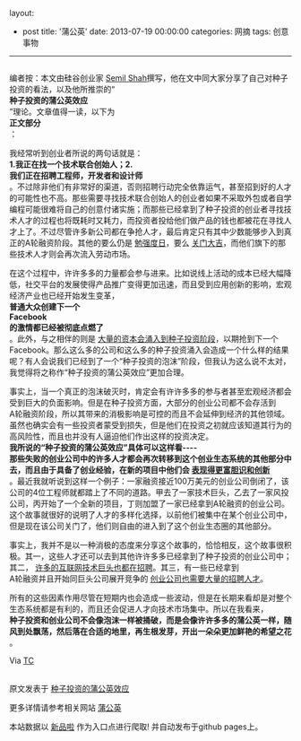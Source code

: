 layout: 
  - post 
title: '蒲公英' 
date: 2013-07-19 00:00:00 
categories: 网摘 
tags: 创意事物 
---

<p><img src="http://static.36kr.com/wp-content/uploads/2011/04/dandelion2.jpg" alt=""/></p>

<p>编者按：本文由硅谷创业家 <a target="_blank" data-no-turbolink="true" href="http://www.about.me/semilshah">Semil Shah</a>撰写，他在文中同大家分享了自己对种子投资的看法，以及他所推崇的“<br/>
<strong>种子投资的蒲公英效应</strong><br/>
”理论。文章值得一读，以下为<br/>
<strong>正文部分</strong><br/>
：</p>

<p>我经常听到创业者所说的两句话就是：<br/>
<strong>1.我正在找一个技术联合创始人；2.</strong><br/>
<strong>我们正在招聘工程师，开发者和设计师</strong><br/>
。不过除非他们有非常好的渠道，否则招聘行动完全依靠运气，甚至招到好的人才的可能性也不高。那些需要寻找技术联合创始人的创业者如果不采取外包或者自学编程可能很难将自己的创意付诸实施；而那些已经拿到了种子投资的创业者寻找技术人才的过程也将既耗时又耗力，而投资者投给他们做产品的钱也都被花在寻找人才上了。不过尽管许多新公司都在争抢人才，最后肯定只有其中少数能够步入到真正的A轮融资阶段。其他的要么仍是 <a target="_blank" data-no-turbolink="true" href="http://www.36kr.com/myspace-bleak-project-numbers/">勉强度日</a>，要么 <a target="_blank" data-no-turbolink="true" href="http://www.36kr.com/stylehop-start-ups-last-before-closing-review/">关门大吉</a>，而他们旗下的那些技术人才则会再次流入劳动市场。</p>

<p>在这个过程中，许许多多的力量都会参与进来。比如说线上活动的成本已经大幅降低，社交平台的发展使得产品推广变得更加迅速，而且受到应用创新的影响，宏观经济产业也已经开始发生变革，<br/>
<strong>普通大众创建下一个<br/>
Facebook</strong><br/>
<strong>的激情都已经被彻底点燃了</strong><br/>
。此外，与之相伴的则是 <a target="_blank" data-no-turbolink="true" href="http://www.36kr.com/this-tech-bubble-is-different-part-5/">大量的资本会涌入到种子投资阶段</a>，以期抢到下一个Facebook。那么这么多的公司和这么多的种子投资涌入会造成一个什么样的结果呢？有人会说我们已经到了一个“种子投资的泡沫”阶段，但我认为这么说不太对，我觉得将之称作“种子投资的蒲公英效应”更加合理。</p>

<p>事实上，当一个真正的泡沫破灭时，肯定会有许许多多的参与者甚至宏观经济都会受到巨大的负面影响。但是在种子投资方面，大部分的创业公司都不会存活到<br/>
A轮融资阶段，所以其带来的消极影响是可控的而且不会延伸到经济的其他领域。虽然也确实会有一些投资者蒙受到损失，但是他们在投资之初就应该知道其行为的高风险性，而且也并没有人逼迫他们作出这样的投资决定。<br/>
<strong>我所说的“种子投资的蒲公英效应”具体可以这样看</strong><strong>----</strong><br/>
<strong>那些失败的创业公司中的许多人才都会再次转移到这个创业生态系统的其他部分中去，而且由于具备了创业经验，在新的项目中他们会 <a target="_blank" data-no-turbolink="true" href="http://www.36kr.com/are-you-a-pirate/">表现得更富胆识和创新</a></strong><br/>
。最近我就听说到这样一个例子：一家融资接近100万美元的创业公司倒闭了，该公司的4位工程师就都踏上了不同的道路。甲去了一家技术巨头，乙去了一家风投公司，丙开始了一个全新的项目，丁则加盟了一家已经拿到A轮融资的创业公司。这个故事就很好的说明了人才的多样化选择，以前他们被集中在某个创业公司中，但是现在该公司关门了，他们则自由的进入到了这个创业生态圈的其他部分。</p>

<p>事实上，我并不是以一种消极的态度来分享这个故事的，恰恰相反，这个故事很积极。其一，这些人才还可以去到其他许许多多已经拿到了种子投资的创业公司中；其二， <a target="_blank" data-no-turbolink="true" href="http://www.36kr.com/google-q1-2011-earnings/">许多的互联网技术巨头也都在招聘</a>。其三，有一些已经拿到<br/>
A轮融资并且开始同巨头公司展开竞争的 <a target="_blank" data-no-turbolink="true" href="http://www.36kr.com/foursquare-wants-to-help-googlers-to-get-massive-counteroffers-too/">创业公司也需要大量的招聘人才</a>。</p>

<p>所有的这些因素作用尽管在短期内也会造成一些波动，但是在长期来看却是对整个生态系统都是有利的，而且还会促进人才向技术市场集中。所以在我看来，<br/>
<strong>种子投资和创业公司不会像泡沫一样被捅破，而是会像许许多多的蒲公英一样，随风到处飘荡，然后落在合适的地里，再生根发芽，开出一朵朵更加鲜艳的希望之花</strong><br/>
。</p>

<p>Via  <a target="_blank" data-no-turbolink="true" href="http://techcrunch.com/2011/04/19/the-seed-stage-dandelion-effect/">TC</a><br/>
 </p>
					<p></p>
					<p></p>  



原文发表于 [种子投资的蒲公英效应](http://www.36kr.com/p/21778.html)  

更多详情请参考相关网站 [蒲公英](http://pgyer.com/)  

本站数据以 [新品啦](http://xinpinla.com/) 作为入口点进行爬取! 并自动发布于github pages上。  
